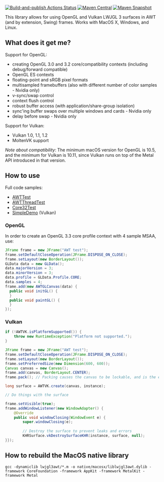 [![Build-and-publish Actions Status](https://github.com/LWJGLX/lwjgl3-awt/workflows/build-and-publish/badge.svg)](https://github.com/LWJGLX/lwjgl3-awt/actions) [![Maven Central](https://img.shields.io/maven-central/v/org.lwjglx/lwjgl3-awt.svg?label=Maven%20Central)](https://search.maven.org/search?q=g:%22org.lwjglx%22%20AND%20a:%22lwjgl3-awt%22&core=gav) [![Maven Snapshot](https://img.shields.io/nexus/s/https/oss.sonatype.org/org.lwjglx/lwjgl3-awt.svg)](https://oss.sonatype.org/content/repositories/snapshots/org/lwjglx/lwjgl3-awt/)

This library allows for using OpenGL and Vulkan LWJGL 3 surfaces in AWT (and by extension, Swing) frames. Works with MacOS X, Windows, and Linux.

## What does it get me?

Support for OpenGL:
- creating OpenGL 3.0 and 3.2 core/compatibility contexts (including debug/forward compatible)
- OpenGL ES contexts
- floating-point and sRGB pixel formats
- multisampled framebuffers (also with different number of color samples - Nvidia only)
- v-sync/swap control
- context flush control
- robust buffer access (with application/share-group isolation)
- sync'ing buffer swaps over multiple windows and cards - Nvidia only
- delay before swap - Nvidia only

Support for Vulkan:
- Vulkan 1.0, 1.1, 1.2
- MoltenVK support

_Note about compatibility_:
The minimum macOS version for OpenGL is 10.5, and the minimum for Vulkan is 10.11, since Vulkan runs on top of the Metal API introduced in that version.

## How to use
Full code samples:
- [AWTTest](/test/org/lwjgl/opengl/awt/AWTTest.java)
- [AWTThreadTest](/test/org/lwjgl/opengl/awt/AWTThreadTest.java)
- [Core32Test](/test/org/lwjgl/opengl/awt/Core32Test.java)
- [SimpleDemo](/test/org/lwjgl/vulkan/awt/SimpleDemo.java) (Vulkan)

### OpenGL

In order to create an OpenGL 3.3 core profile context with 4 sample MSAA, use:

```Java
JFrame frame = new JFrame("AWT test");
frame.setDefaultCloseOperation(JFrame.DISPOSE_ON_CLOSE);
frame.setLayout(new BorderLayout());
GLData data = new GLData();
data.majorVersion = 3;
data.minorVersion = 3;
data.profile = GLData.Profile.CORE;
data.samples = 4;
frame.add(new AWTGLCanvas(data) {
  public void initGL() {
  }
  public void paintGL() {
  }
});
```

### Vulkan

```Java
if (!AWTVK.isPlatformSupported()) {
	throw new RuntimeException("Platform not supported.");
}

JFrame frame = new JFrame("AWT test");
frame.setDefaultCloseOperation(JFrame.DISPOSE_ON_CLOSE);
frame.setLayout(new BorderLayout());
frame.setPreferredSize(new Dimension(600, 600));
Canvas canvas = new Canvas();
frame.add(canvas, BorderLayout.CENTER);
frame.pack(); // Packing causes the canvas to be lockable, and is the earliest time it can be used

long surface = AWTVK.create(canvas, instance);

// Do things with the surface

frame.setVisible(true);
frame.addWindowListener(new WindowAdapter() {
    @Override
    public void windowClosing(WindowEvent e) {
        super.windowClosing(e);
		
        // Destroy the surface to prevent leaks and errors
        KHRSurface.vkDestroySurfaceKHR(instance, surface, null);
}});
```

## How to rebuild the MacOS native library
```
gcc -dynamiclib lwjgl3awt/*.m -o native/macosx/liblwjgl3awt.dylib -framework CoreFoundation -framework AppKit -framework MetalKit -framework Metal 
```